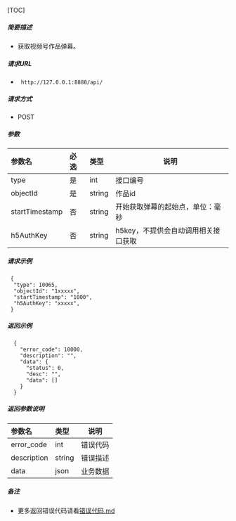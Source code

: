 

[TOC]
    
##### 简要描述

- 获取视频号作品弹幕。

##### 请求URL
- ` http://127.0.0.1:8888/api/`
  
##### 请求方式
- POST 

##### 参数

| 参数名            | 必选 | 类型     | 说明                   |   
|:---------------|:---|:-------|----------------------|   
| type           | 是  | int    | 接口编号                 |   
| objectId       | 是  | string | 作品id                 |   
| startTimestamp | 否  | string | 开始获取弹幕的起始点，单位：毫秒     |   
| h5AuthKey      | 否  | string | h5key，不提供会自动调用相关接口获取 |   

##### 请求示例

```
 {
  "type": 10065,
  "objectId": "1xxxxx",
  "startTimestamp": "1000",
  "h5AuthKey": "xxxxx",
 } 
```

##### 返回示例 

``` 
  {
    "error_code": 10000,
    "description": "",
    "data": {
      "status": 0,
      "desc": "",
      "data": []
    }
  }
```

##### 返回参数说明 

| 参数名         | 类型     | 说明   |   
|:------------|:-------|------|   
| error_code  | int    | 错误代码 |   
| description | string | 错误描述 |   
| data        | json   | 业务数据 |   

##### 备注 

- 更多返回错误代码请看[错误代码.md](../错误代码.md)








